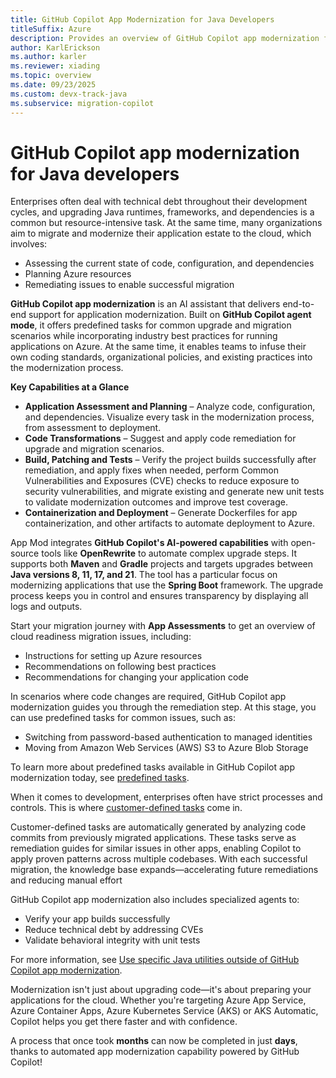 ```yaml
---
title: GitHub Copilot App Modernization for Java Developers
titleSuffix: Azure
description: Provides an overview of GitHub Copilot app modernization for Java developers.
author: KarlErickson
ms.author: karler
ms.reviewer: xiading
ms.topic: overview
ms.date: 09/23/2025
ms.custom: devx-track-java
ms.subservice: migration-copilot
---
```


# GitHub Copilot app modernization for Java developers

Enterprises often deal with technical debt throughout their development cycles, and upgrading Java runtimes, frameworks, and dependencies is a common but resource-intensive task. At the same time, many organizations aim to migrate and modernize their application estate to the cloud, which involves:

- Assessing the current state of code, configuration, and dependencies
- Planning Azure resources
- Remediating issues to enable successful migration

**GitHub Copilot app modernization** is an AI assistant that delivers end-to-end support for application modernization. Built on **GitHub Copilot agent mode**, it offers predefined tasks for common upgrade and migration scenarios while incorporating industry best practices for running applications on Azure. At the same time, it enables teams to infuse their own coding standards, organizational policies, and existing practices into the modernization process.

**Key Capabilities at a Glance**

- **Application Assessment and Planning** – Analyze code, configuration, and dependencies. Visualize every task in the modernization process, from assessment to deployment.
- **Code Transformations** – Suggest and apply code remediation for upgrade and migration scenarios.
- **Build, Patching and Tests** – Verify the project builds successfully after remediation, and apply fixes when needed, perform Common Vulnerabilities and Exposures (CVE) checks to reduce exposure to security vulnerabilities, and migrate existing and generate new unit tests to validate modernization outcomes and improve test coverage.
- **Containerization and Deployment** – Generate Dockerfiles for app containerization, and other artifacts to automate deployment to Azure.

App Mod integrates **GitHub Copilot's AI-powered capabilities** with open-source tools like **OpenRewrite** to automate complex upgrade steps. It supports both **Maven** and **Gradle** projects and targets upgrades between **Java versions 8, 11, 17, and 21**. The tool has a particular focus on modernizing applications that use the **Spring Boot** framework. The upgrade process keeps you in control and ensures transparency by displaying all logs and outputs.

Start your migration journey with **App Assessments** to get an overview of cloud readiness migration issues, including:

- Instructions for setting up Azure resources
- Recommendations on following best practices
- Recommendations for changing your application code

In scenarios where code changes are required, GitHub Copilot app modernization guides you through the remediation step. At this stage, you can use predefined tasks for common issues, such as:

- Switching from password-based authentication to managed identities
- Moving from Amazon Web Services (AWS) S3 to Azure Blob Storage

To learn more about predefined tasks available in GitHub Copilot app modernization today, see [predefined tasks](migrate-github-copilot-app-modernization-for-java-predefined-tasks.md).

When it comes to development, enterprises often have strict processes and controls. This is where [customer-defined tasks](migrate-github-copilot-app-modernization-for-java-quickstart-create-and-apply-your-own-task.md) come in.

Customer-defined tasks are automatically generated by analyzing code commits from previously migrated applications. These tasks serve as remediation guides for similar issues in other apps, enabling Copilot to apply proven patterns across multiple codebases. With each successful migration, the knowledge base expands—accelerating future remediations and reducing manual effort

GitHub Copilot app modernization also includes specialized agents to:

- Verify your app builds successfully
- Reduce technical debt by addressing CVEs
- Validate behavioral integrity with unit tests

For more information, see [Use specific Java utilities outside of GitHub Copilot app modernization](/java/upgrade/tools).

Modernization isn't just about upgrading code—it's about preparing your applications for the cloud. Whether you're targeting Azure App Service, Azure Container Apps, Azure Kubernetes Service (AKS) or AKS Automatic, Copilot helps you get there faster and with confidence.

A process that once took **months** can now be completed in just **days**, thanks to automated app modernization capability powered by GitHub Copilot!
